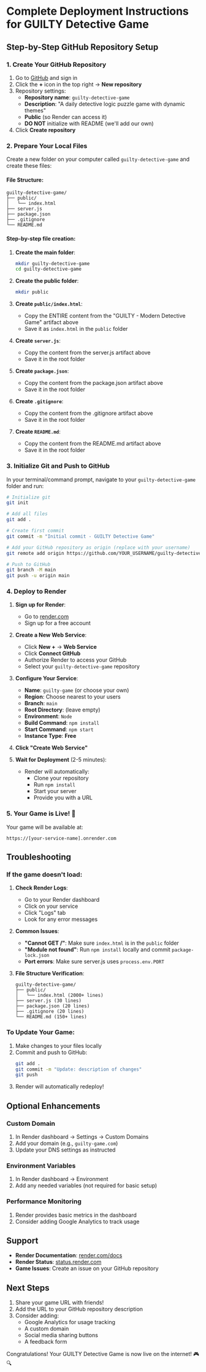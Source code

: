 # Complete Deployment Instructions for GUILTY Detective Game

## Step-by-Step GitHub Repository Setup

### 1. Create Your GitHub Repository

1. Go to [GitHub](https://github.com) and sign in
2. Click the **+** icon in the top right → **New repository**
3. Repository settings:
   - **Repository name**: `guilty-detective-game`
   - **Description**: "A daily detective logic puzzle game with dynamic themes"
   - **Public** (so Render can access it)
   - **DO NOT** initialize with README (we'll add our own)
4. Click **Create repository**

### 2. Prepare Your Local Files

Create a new folder on your computer called `guilty-detective-game` and create these files:

#### File Structure:
```
guilty-detective-game/
├── public/
│   └── index.html
├── server.js
├── package.json
├── .gitignore
└── README.md
```

#### Step-by-step file creation:

1. **Create the main folder**:
   ```bash
   mkdir guilty-detective-game
   cd guilty-detective-game
   ```

2. **Create the public folder**:
   ```bash
   mkdir public
   ```

3. **Create `public/index.html`**:
   - Copy the ENTIRE content from the "GUILTY - Modern Detective Game" artifact above
   - Save it as `index.html` in the `public` folder

4. **Create `server.js`**:
   - Copy the content from the server.js artifact above
   - Save it in the root folder

5. **Create `package.json`**:
   - Copy the content from the package.json artifact above
   - Save it in the root folder

6. **Create `.gitignore`**:
   - Copy the content from the .gitignore artifact above
   - Save it in the root folder

7. **Create `README.md`**:
   - Copy the content from the README.md artifact above
   - Save it in the root folder

### 3. Initialize Git and Push to GitHub

In your terminal/command prompt, navigate to your `guilty-detective-game` folder and run:

```bash
# Initialize git
git init

# Add all files
git add .

# Create first commit
git commit -m "Initial commit - GUILTY Detective Game"

# Add your GitHub repository as origin (replace with your username)
git remote add origin https://github.com/YOUR_USERNAME/guilty-detective-game.git

# Push to GitHub
git branch -M main
git push -u origin main
```

### 4. Deploy to Render

1. **Sign up for Render**:
   - Go to [render.com](https://render.com)
   - Sign up for a free account

2. **Create a New Web Service**:
   - Click **New +** → **Web Service**
   - Click **Connect GitHub**
   - Authorize Render to access your GitHub
   - Select your `guilty-detective-game` repository

3. **Configure Your Service**:
   - **Name**: `guilty-game` (or choose your own)
   - **Region**: Choose nearest to your users
   - **Branch**: `main`
   - **Root Directory**: (leave empty)
   - **Environment**: `Node`
   - **Build Command**: `npm install`
   - **Start Command**: `npm start`
   - **Instance Type**: **Free**

4. **Click "Create Web Service"**

5. **Wait for Deployment** (2-5 minutes):
   - Render will automatically:
     - Clone your repository
     - Run `npm install`
     - Start your server
     - Provide you with a URL

### 5. Your Game is Live! 🎉

Your game will be available at:
```
https://[your-service-name].onrender.com
```

## Troubleshooting

### If the game doesn't load:

1. **Check Render Logs**:
   - Go to your Render dashboard
   - Click on your service
   - Click "Logs" tab
   - Look for any error messages

2. **Common Issues**:
   - **"Cannot GET /"**: Make sure `index.html` is in the `public` folder
   - **"Module not found"**: Run `npm install` locally and commit `package-lock.json`
   - **Port errors**: Make sure server.js uses `process.env.PORT`

3. **File Structure Verification**:
   ```
   guilty-detective-game/
   ├── public/
   │   └── index.html (2000+ lines)
   ├── server.js (30 lines)
   ├── package.json (20 lines)
   ├── .gitignore (20 lines)
   └── README.md (150+ lines)
   ```

### To Update Your Game:

1. Make changes to your files locally
2. Commit and push to GitHub:
   ```bash
   git add .
   git commit -m "Update: description of changes"
   git push
   ```
3. Render will automatically redeploy!

## Optional Enhancements

### Custom Domain
1. In Render dashboard → Settings → Custom Domains
2. Add your domain (e.g., `guilty-game.com`)
3. Update your DNS settings as instructed

### Environment Variables
1. In Render dashboard → Environment
2. Add any needed variables (not required for basic setup)

### Performance Monitoring
1. Render provides basic metrics in the dashboard
2. Consider adding Google Analytics to track usage

## Support

- **Render Documentation**: [render.com/docs](https://render.com/docs)
- **Render Status**: [status.render.com](https://status.render.com)
- **Game Issues**: Create an issue on your GitHub repository

## Next Steps

1. Share your game URL with friends!
2. Add the URL to your GitHub repository description
3. Consider adding:
   - Google Analytics for usage tracking
   - A custom domain
   - Social media sharing buttons
   - A feedback form

Congratulations! Your GUILTY Detective Game is now live on the internet! 🎮🔍